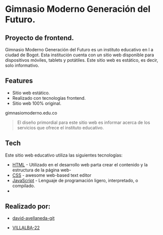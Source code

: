 # Gimnasio Moderno Generación del Futuro.
## Proyecto de frontend.

Gimnasio Moderno Generación del Futuro es un instituto educativo en l a ciudad de Bogot.
Esta institución cuenta con un sitio web disponible para dispositivos móviles, tablets y potátiles. Este sitio web es estático, es decir, solo informativo.

## Features

- Sitio web estático.
- Realizado con tecnologías frontend.
- Sitio web 100% original. 

gimnasiomoderno.edu.co
> El diseño primordial para este sitio web es informar 
>acerca de los servicios  que ofrece el instituto educativo.


## Tech
Este sitio web educativo utiliza las siguientes tecnologías:
- [HTML] - Utilizado en el desarrollo web parta crear el contenido y la estructura de la página web-
- [CSS] - awesome web-based text editor
- [JavaScript] - Lenguaje de programación ligero, interpretado, o compilado.
-

## Realizado por:
- [david-avellaneda-git]
- [VILLALBA-22]


  [HTML]:<https://lenguajehtml.com/>
 [CSS]:<https://developer.mozilla.org/es/docs/Web/CSS>
   [JavaScript]:<https://developer.mozilla.org/es/docs/Web/JavaScript>
   [david-avellaneda-git]:<https://github.com/david-avellaneda-git>
   [VILLALBA-22]:<https://github.com/VILLALBA-22>
